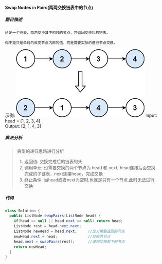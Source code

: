 #### Swap Nodes in Pairs(两两交换链表中的节点)
##### 题目描述
```
给定一个链表，两两交换其中相邻的节点，并返回交换后的链表。

你不能只是单纯的改变节点内部的值，而是需要实际的进行节点交换。

```
示例: 
![](../images/swap_ex1.jpg)
Input: head = [1, 2, 3, 4]  
Output: [2, 1, 4, 3]

##### 算法分析
>典型的递归思路进行分析  
>1. 返回值: 交换完成后的链表的头
>2. 调用单元: 设需要交换的两个节点为 head 和 next, head连接后面交换完成的子链表，next连接head，完成交换
>3. 终止条件: 当head或者next为空时,也就是只有一个节点,此时无法进行交换

##### 代码
```Java
class Solution {
  public ListNode swapPairs(ListNode head) {
    if(head == null || head.next == null) return head;
    ListNode rest = head.next.next;
    ListNode newHead = head.next;     //定义需要返回的节点
    newHead.next = head;              //交换两节点
    head.next = swapPairs(rest);      //递归交换剩下的节点
    return newHead;
  }
}
```
